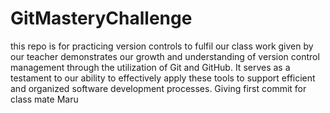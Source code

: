# GitMasteryChallenge
this repo is for practicing version controls to fulfil our class work given by our teacher
demonstrates our growth and understanding of version control management through the utilization of Git and GitHub. It serves as a testament to our ability to effectively apply these tools to support efficient and organized software development processes.
Giving first commit for class mate Maru
